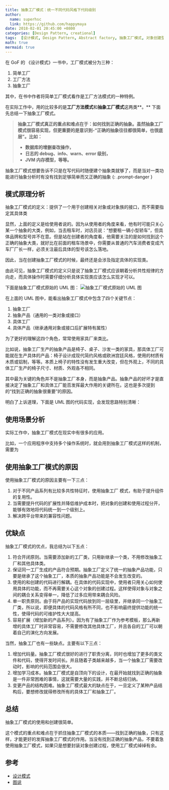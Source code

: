 ```yaml
---
title: 抽象工厂模式：统一不同代码风格下代码级别
author:
  name: superhsc
  link: https://github.com/happymaya
date: 2018-02-01 20:45:00 +0800
categories: [Design Pattern, creational]
tags:  [设计模式, Design Pattern, Abstract factory, 抽象工厂模式, 对象创建型模式]
math: true
mermaid: true
---
```


在 GoF 的 《设计模式》一书中，工厂模式被分为三种：

1. 简单工厂
2. 工厂方法
3. 抽象工厂

其中，在书中作者将简单工厂模式看作是工厂方法模式的一种特例。

在实际工作中，用的比较多的是**工厂方法模式**和**抽象工厂模式**这两类**。**
下面先总结一下抽象工厂模式。

> **抽象工厂模式真正的重点和难点在于：如何找到正确的抽象。虽然抽象工厂模式很容易实现，但更重要的是意识到-“正确的抽象往往都很简单，也很底层”。比如：**
> - **数据库的增删查改操作，**
> - **日志的 debug、info、warn、error 级别，**
> - **JVM 内存模型，等等。**
> 
抽象工厂模式想要告诉不只是在写代码时随便建个抽象类就够了，而是当对一类功能进行抽象分析时有没有找到足够简单而又正确的抽象
{: .prompt-danger }


## 模式原理分析

抽象工厂模式的定义：提供了一个用于创建相关对象或对象族的接口，而不需要指定其具体类

显然，上面的定义是给使用者说的。因为从使用者的角度来看，他有时可能只关心某一个抽象的大类，例如，当去租车时，对店员说：“想要租一辆小型轿车”，但具体品牌和型号并不在意。但是站在创建者的角度看，他需要关注的是如何找到这个正确的抽象大类，就好比在前面的租车场景中，你需要从普通的汽车消费者变成汽车厂厂长一样，必须关注最后具体的型号该怎么落地。

因此，当在创建抽象工厂模式的时候，最终还是会涉及指定具体的实现类。

由此可见，抽象工厂模式的定义只是说了抽象工厂模式应该朝着分析共性规律的方向走，而具体操作时需要仔细分析具体实现类应该怎么实现才可以。

下面是抽象工厂模式原始的 UML 图：
![抽象工厂模式原始的 UML 图](https://images.happymaya.cn/assert/design-patterns/abstract-factory.png)

在上面的 UML 图中，能看出抽象工厂模式中包含了四个关键节点：

1. 抽象工厂
2. 抽象产品（通用的一类对象或接口）
3. 具体工厂
4. 具体产品（继承通用对象或接口后扩展特有属性）

为了更好的理解这四个角色，常常使用家具厂来类比。

比如说，抽象工厂生产的抽象产品是椅子、桌子、沙发一类的家具，那具体工厂可能就在生产具体的产品：椅子设计成现代简约风格或欧洲宫廷风格，使用的材质有木质或铝制，等等。本质上椅子的特性没有发生重大改变，但在外观上，不同的具体工厂生产的椅子尺寸、材质、外观各不相同。

其中最为关键的角色并不是抽象工厂本身，而是抽象产品。抽象产品的好坏才是直接决定了抽象工厂和具体工厂能否发挥最大作用的关键所在。这也是多次提到的“找到正确的抽象很重要”的原因。

明白了上诉道理，下面是 UML 图的代码实现，会发现思路特别清晰：

## 使用场景分析

实际工作中，抽象工厂模式在现实中有很多的应用。

比如，一个应用程序中支持多个操作系统时，就会用到抽象工厂模式这样的机制，需要为

## 使用抽象工厂模式的原因

使用抽象工厂模式的原因主要有一下三点：

1. 对于不同产品系列有比较多共性特征时，使用抽象工厂 模式，有助于提升组件的复用性。
2. 当需要提升代码的扩展性并降低维护成本时，把对象的创建和使用过程分开，能够有效地将代码统一到一个级别上。
3. 解决跨平台带来的兼容性问题。

## 优缺点

抽象工厂模式的优点，我总结为以下五点：

1. 符合开闭原则。当需要添加新的工厂类，只用新继承一个类，不用修改抽象工厂和其他具体类。
2. 保证同一工厂生成的产品符合预期。抽象工厂定义了统一的抽象产品功能，只要是继承了这个抽象工厂，本质的抽象产品功能是不会发生改变的。
3. 使用的和创建的代码进行解耦。在具体的代码实现中，使用者只用关心如何使用具体的功能，而不再需要关心这个对象的创建过程。这样使得对象与对象之间的耦合关系变得单一，降低了过多应用带来耦合风险。
4. 单一职责原则。由于将产品的实现代码放到同一层级里，并继承同一个抽象工厂类，所以说，即便具体的代码风格有所不同，也不影响最终提供功能的统一性，使得代码的可维护性大大提高。
5. 容易扩展（增加新的产品系列）。因为有了抽象工厂作为参考模板，那么再新增的具体工厂时非常容易，不需要修改其他具体工厂，并且各自的工厂可以朝着自己的演化方向发展。

当然，抽象工厂也有一些缺点。主要有以下三点：

1. 增加代码量。抽象工厂模式很好的进行了职责分离，同时也增加了更多的类文件和代码，使得开发时间长。并且随着子类越来越多，当一个抽象工厂需要改动时，影响的代码范围会很大。
2. 增加学习成本。抽象工厂模式是自顶向下的设计，在最开始就找到正确的抽象是一件非常困难的事情，这就需要大量的实践，并不断总结归纳。
3. 变更产品的结构困难。抽象工厂模式最大的缺点在于，一旦定义了某种产品结构后，要想修改就得修改所有的具体工厂和抽象工厂。

## 总结

抽象工厂模式的使用和创建很简单。

这个模式的重点和难点在于抓住抽象工厂模式的本质——找到正确的抽象，只有这样，才能更好的发挥抽象工厂模式的作用。当没有找到正确的抽象产品，不要着急使用抽象工厂模式，如果只是想要封装对象创建过程，使用工厂模式绰绰有余。

## 参考

- [设计模式](https://refactoringguru.cn/design-patterns)
- [图说](https://design-patterns.readthedocs.io/zh_CN/latest/)
